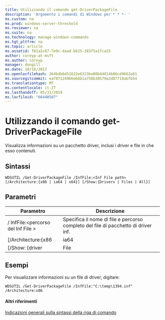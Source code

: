 ```yaml
---
title: Utilizzando il comando get-DriverPackageFile
description: 'Argomento i comandi di Windows per * * *- '
ms.custom: na
ms.prod: windows-server-threshold
ms.reviewer: na
ms.suite: na
ms.technology: manage-windows-commands
ms.tgt_pltfrm: na
ms.topic: article
ms.assetid: f01a2c67-7e9c-4aad-b625-383f5a1fca25
author: coreyp-at-msft
ms.author: coreyp
manager: dongill
ms.date: 10/16/2017
ms.openlocfilehash: 264bdb6d51622e6323be00b44014b86cd9662e61
ms.sourcegitcommit: eaf071249b6eb6b1a758b38579a2d87710abfb54
ms.translationtype: MT
ms.contentlocale: it-IT
ms.lasthandoff: 05/31/2019
ms.locfileid: "66440507"
---
```

# <a name="using-the-get-driverpackagefile-command"></a>Utilizzando il comando get-DriverPackageFile



Visualizza informazioni su un pacchetto driver, inclusi i driver e file in che esso contenuti.

## <a name="syntax"></a>Sintassi

```
WDSUTIL /Get-DriverPackageFile /InfFile:<Inf File path> [/Architecture:{x86 | ia64 | x64}] [/Show:{Drivers | Files | All}]
```

## <a name="parameters"></a>Parametri

|         Parametro         |                              Descrizione                               |
|---------------------------|------------------------------------------------------------------------|
| / InfFile:\<percorso del Inf File > | Specifica il nome di file e percorso completo del file di pacchetto di driver inf. |
|    [/Architecture:{x86    |                                  ia64                                  |
|     [/Show: {driver      |                                 File                                  |

## <a name="BKMK_examples"></a>Esempi

Per visualizzare informazioni su un file di driver, digitare:
```
WDSUTIL /Get-DriverPackageFile /InfFile:"C:\temp\1394.inf" /Architecture:x86
```

#### <a name="additional-references"></a>Altri riferimenti

[Indicazioni generali sulla sintassi della riga di comando](command-line-syntax-key.md)